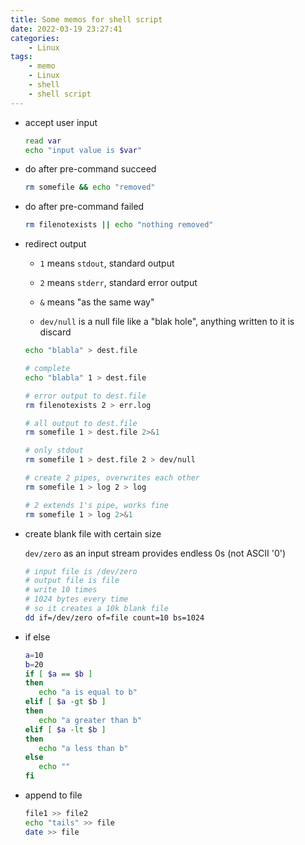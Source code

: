 ```yaml
---
title: Some memos for shell script
date: 2022-03-19 23:27:41
categories: 
	- Linux
tags:
	- memo
	- Linux
	- shell
	- shell script
---
```


- accept user input
  
  ```bash
  read var
  echo "input value is $var"
  ```

- do after pre-command succeed
  
  ```bash
  rm somefile && echo "removed"
  ```

- do after pre-command failed
  
  ```bash
  rm filenotexists || echo "nothing removed"
  ```

- redirect output
  
  - `1` means `stdout`, standard output
  
  - `2` means `stderr`, standard error output
  
  - `&` means "as the same way"
  
  - `dev/null` is a null file like a "blak hole", anything written to it is discard
  
  ```bash
  echo "blabla" > dest.file
  
  # complete
  echo "blabla" 1 > dest.file
  
  # error output to dest.file
  rm filenotexists 2 > err.log
  
  # all output to dest.file
  rm somefile 1 > dest.file 2>&1
  
  # only stdout
  rm somefile 1 > dest.file 2 > dev/null
  
  # create 2 pipes, overwrites each other
  rm somefile 1 > log 2 > log
  
  # 2 extends 1's pipe, works fine
  rm somefile 1 > log 2>&1
  ```

- create blank file with certain size
  
  `dev/zero` as an input stream provides endless 0s (not ASCII '0')
  
  ```bash
  # input file is /dev/zero
  # output file is file
  # write 10 times
  # 1024 bytes every time
  # so it creates a 10k blank file
  dd if=/dev/zero of=file count=10 bs=1024
  ```

- if else
  
  ```bash
  a=10
  b=20
  if [ $a == $b ]
  then
     echo "a is equal to b"
  elif [ $a -gt $b ]
  then
     echo "a greater than b"
  elif [ $a -lt $b ]
  then
     echo "a less than b"
  else
     echo ""
  fi
  ```

- append to file
  
  ```bash
  file1 >> file2
  echo "tails" >> file
  date >> file
  ```
